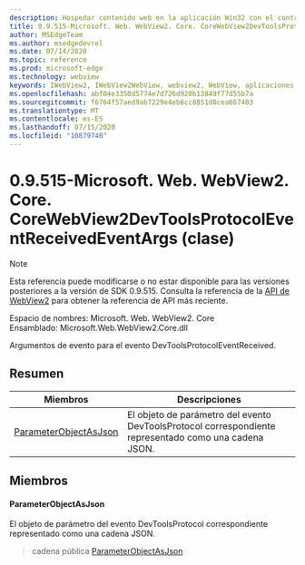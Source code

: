 ```yaml
---
description: Hospedar contenido web en la aplicación Win32 con el control Microsoft Edge WebView2
title: 0.9.515-Microsoft. Web. WebView2. Core. CoreWebView2DevToolsProtocolEventReceivedEventArgs
author: MSEdgeTeam
ms.author: msedgedevrel
ms.date: 07/14/2020
ms.topic: reference
ms.prod: microsoft-edge
ms.technology: webview
keywords: IWebView2, IWebView2WebView, webview2, WebView, aplicaciones Win32, Win32, Edge, ICoreWebView2, ICoreWebView2Controller, control de explorador, HTML Edge
ms.openlocfilehash: abf04e3350d5774e7d726d920b13849f77d55b7a
ms.sourcegitcommit: f6764f57aed9ab7229e4eb6cc8851d0cea667403
ms.translationtype: MT
ms.contentlocale: es-ES
ms.lasthandoff: 07/15/2020
ms.locfileid: "10879740"
---
```

# 0.9.515-Microsoft. Web. WebView2. Core. CoreWebView2DevToolsProtocolEventReceivedEventArgs (clase) 

> [!NOTE]
> Esta referencia puede modificarse o no estar disponible para las versiones posteriores a la versión de SDK 0.9.515. Consulta la referencia de la [API de WebView2](../../../webview2-api-reference.md) para obtener la referencia de API más reciente.

Espacio de nombres: Microsoft. Web. WebView2. Core \
Ensamblado: Microsoft.Web.WebView2.Core.dll

Argumentos de evento para el evento DevToolsProtocolEventReceived.

## Resumen

 Miembros                        | Descripciones
--------------------------------|---------------------------------------------
[ParameterObjectAsJson](#parameterobjectasjson) | El objeto de parámetro del evento DevToolsProtocol correspondiente representado como una cadena JSON.

## Miembros

#### ParameterObjectAsJson 

El objeto de parámetro del evento DevToolsProtocol correspondiente representado como una cadena JSON.

> cadena pública [ParameterObjectAsJson](#parameterobjectasjson)

